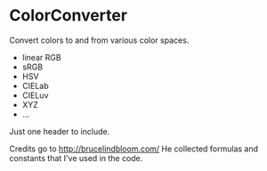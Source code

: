 # ColorConverter
Convert colors to and from various color spaces.
* linear RGB
* sRGB
* HSV
* CIELab
* CIELuv
* XYZ
* ...

Just one header to include.

Credits go to http://brucelindbloom.com/
He collected formulas and constants that I've used in the code.
